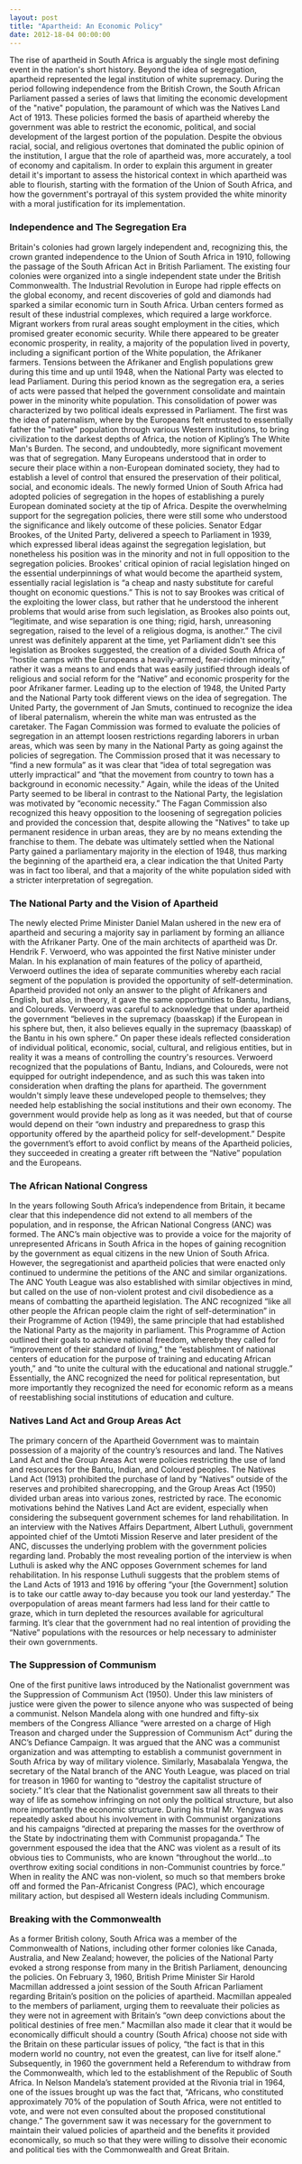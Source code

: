 ```yaml
---
layout: post
title: "Apartheid: An Economic Policy"
date: 2012-18-04 00:00:00
---
```

The rise of apartheid in South Africa is arguably the single most defining event in the nation's short history. Beyond the idea of segregation, apartheid represented the legal institution of white supremacy.  During the period following independence from the British Crown, the South African Parliament passed a series of laws that limiting the economic development of the "native" population, the paramount of which was the Natives Land Act of 1913.  These policies formed the basis of apartheid whereby the government was able to restrict the economic, political, and social development of the largest portion of the population.  Despite the obvious racial, social, and religious overtones that dominated the public opinion of the institution, I argue that the role of apartheid was, more accurately, a tool of economy and capitalism.  In order to explain this argument in greater detail it's important to assess the historical context in which apartheid was able to flourish, starting with the formation of the Union of South Africa, and how the government's portrayal of this system provided the white minority with a moral justification for its implementation.
### Independence and The Segregation Era
Britain's colonies had grown largely independent and, recognizing this, the crown granted independence to the Union of South Africa in 1910, following the passage of the South African Act in British Parliament. The existing four colonies were organized into a single independent state under the British Commonwealth. The Industrial Revolution in Europe had ripple effects on the global economy, and recent discoveries of gold and diamonds had sparked a similar economic turn in South Africa.  Urban centers formed as result of these industrial complexes, which required a large workforce.  Migrant workers from rural areas sought employment in the cities, which promised greater economic security.  While there appeared to be greater economic prosperity, in reality, a majority of the population lived in poverty, including a significant portion of the White population, the Afrikaner farmers.  Tensions between the Afrikaner and English populations grew during this time and up until 1948, when the National Party was elected to lead Parliament.  During this period known as the segregation era, a series of acts were passed that helped the government consolidate and maintain power in the minority white population.
This consolidation of power was characterized by two political ideals expressed in Parliament.  The first was the idea of paternalism, where by the Europeans felt entrusted to essentially father the "native" population through various Western institutions, to bring civilization to the darkest depths of Africa, the notion of Kipling’s The White Man's Burden.  The second, and undoubtedly, more significant movement was that of segregation.  Many Europeans understood that in order to secure their place within a non-European dominated society, they had to establish a level of control that ensured the preservation of their political, social, and economic ideals.  The newly formed Union of South Africa had adopted policies of segregation in the hopes of establishing a purely European dominated society at the tip of Africa.
Despite the overwhelming support for the segregation policies, there were still some who understood the significance and likely outcome of these policies.  Senator Edgar Brookes, of the United Party, delivered a speech to Parliament in 1939, which expressed liberal ideas against the segregation legislation, but nonetheless his position was in the minority and not in full opposition to the segregation policies.  Brookes' critical opinion of racial legislation hinged on the essential underpinnings of what would become the apartheid system, essentially racial legislation is “a cheap and nasty substitute for careful thought on economic questions.”  This is not to say Brookes was critical of the exploiting the lower class, but rather that he understood the inherent problems that would arise from such legislation, as Brookes also points out, “legitimate, and wise separation is one thing; rigid, harsh, unreasoning segregation, raised to the level of a religious dogma, is another.” The civil unrest was definitely apparent at the time, yet Parliament didn't see this legislation as Brookes suggested, the creation of a divided South Africa of “hostile camps with the Europeans a heavily-armed, fear-ridden minority,” rather it was a means to and ends that was easily justified through ideals of religious and social reform for the “Native” and economic prosperity for the poor Afrikaner farmer.
Leading up to the election of 1948, the United Party and the National Party took different views on the idea of segregation.  The United Party, the government of Jan Smuts, continued to recognize the idea of liberal paternalism, wherein the white man was entrusted as the caretaker. The Fagan Commission was formed to evaluate the policies of segregation in an attempt loosen restrictions regarding laborers in urban areas, which was seen by many in the National Party as going against the policies of segregation. The Commission prosed that it was necessary to “find a new formula” as it was clear that “idea of total segregation was utterly impractical” and “that the movement from country to town has a background in economic necessity.”  Again, while the ideas of the United Party seemed to be liberal in contrast to the National Party, the legislation was motivated by “economic necessity.”  The Fagan Commission also recognized this heavy opposition to the loosening of segregation policies and provided the concession that, despite allowing the "Natives" to take up permanent residence in urban areas, they are by no means extending the franchise to them.  The debate was ultimately settled when the National Party gained a parliamentary majority in the election of 1948, thus marking the beginning of the apartheid era, a clear indication the that United Party was in fact too liberal, and that a majority of the white population sided with a stricter interpretation of segregation.
### The National Party and the Vision of Apartheid
The newly elected Prime Minister Daniel Malan ushered in the new era of apartheid and securing a majority say in parliament by forming an alliance with the Afrikaner Party.  One of the main architects of apartheid was Dr. Hendrik F. Verwoerd, who was appointed the first Native minister under Malan.  In his explanation of main features of the policy of apartheid, Verwoerd outlines the idea of separate communities whereby each racial segment of the population is provided the opportunity of self-determination.  Apartheid provided not only an answer to the plight of Afrikaners and English, but also, in theory, it gave the same opportunities to Bantu, Indians, and Coloureds.  Verwoerd was careful to acknowledge that under apartheid the government “believes in the supremacy (baasskap) if the European in his sphere but, then, it also believes equally in the supremacy (baasskap) of the Bantu in his own sphere.”  On paper these ideals reflected consideration of individual political, economic, social, cultural, and religious entities, but in reality it was a means of controlling the country's resources.  Verwoerd recognized that the populations of Bantu, Indians, and Coloureds, were not equipped for outright independence, and as such this was taken into consideration when drafting the plans for apartheid.  The government wouldn't simply leave these undeveloped people to themselves; they needed help establishing the social institutions and their own economy.  The government would provide help as long as it was needed, but that of course would depend on their “own industry and preparedness to grasp this opportunity offered by the apartheid policy for self-development.”  Despite the government’s effort to avoid conflict by means of the Apartheid policies, they succeeded in creating a greater rift between the “Native” population and the Europeans.
### The African National Congress
In the years following South Africa’s independence from Britain, it became clear that this independence did not extend to all members of the population, and in response, the African National Congress (ANC) was formed.  The ANC’s main objective was to provide a voice for the majority of unrepresented Africans in South Africa in the hopes of gaining recognition by the government as equal citizens in the new Union of South Africa.  However, the segregationist and apartheid policies that were enacted only continued to undermine the petitions of the ANC and similar organizations.
The ANC Youth League was also established with similar objectives in mind, but called on the use of non-violent protest and civil disobedience as a means of combatting the apartheid legislation.  The ANC recognized “like all other people the African people claim the right of self-determination” in their Programme of Action (1949), the same principle that had established the National Party as the majority in parliament.  This Programme of Action outlined their goals to achieve national freedom, whereby they called for “improvement of their standard of living,” the “establishment of national centers of education for the purpose of training and educating African youth,” and “to unite the cultural with the educational and national struggle.”  Essentially, the ANC recognized the need for political representation, but more importantly they recognized the need for economic reform as a means of reestablishing social institutions of education and culture.
### Natives Land Act and Group Areas Act
The primary concern of the Apartheid Government was to maintain possession of a majority of the country’s resources and land.  The Natives Land Act and the Group Areas Act were policies restricting the use of land and resources for the Bantu, Indian, and Coloured peoples.  The Natives Land Act (1913) prohibited the purchase of land by “Natives” outside of the reserves and prohibited sharecropping, and the Group Areas Act (1950) divided urban areas into various zones, restricted by race.
The economic motivations behind the Natives Land Act are evident, especially when considering the subsequent government schemes for land rehabilitation. In an interview with the Natives Affairs Department, Albert Luthuli, government appointed chief of the Umtoti Mission Reserve and later president of the ANC, discusses the underlying problem with the government policies regarding land.  Probably the most revealing portion of the interview is when Luthuli is asked why the ANC opposes Government schemes for land rehabilitation.  In his response Luthuli suggests that the problem stems of the Land Acts of 1913 and 1916 by offering “your [the Government] solution is to take our cattle away to-day because you took our land yesterday.”  The overpopulation of areas meant farmers had less land for their cattle to graze, which in turn depleted the resources available for agricultural farming.  It’s clear that the government had no real intention of providing the “Native” populations with the resources or help necessary to administer their own governments.
### The Suppression of Communism
One of the first punitive laws introduced by the Nationalist government was the Suppression of Communism Act (1950).  Under this law ministers of justice were given the power to silence anyone who was suspected of being a communist.  Nelson Mandela along with one hundred and fifty-six members of the Congress Alliance “were arrested on a charge of High Treason and charged under the Suppression of Communism Act” during the ANC’s Defiance Campaign.  It was argued that the ANC was a communist organization and was attempting to establish a communist government in South Africa by way of military violence.
Similarly, Masabalala Yengwa, the secretary of the Natal branch of the ANC Youth League, was placed on trial for treason in 1960 for wanting to “destroy the capitalist structure of society.”  It’s clear that the Nationalist government saw all threats to their way of life as somehow infringing on not only the political structure, but also more importantly the economic structure.  During his trial Mr. Yengwa was repeatedly asked about his involvement in with Communist organizations and his campaigns “directed at preparing the masses for the overthrow of the State by indoctrinating them with Communist propaganda.”
The government espoused the idea that the ANC was violent as a result of its obvious ties to Communists, who are known “throughout the world…to overthrow exiting social conditions in non-Communist countries by force.”  When in reality the ANC was non-violent, so much so that members broke off and formed the Pan-Africanist Congress (PAC), which encourage military action, but despised all Western ideals including Communism.
### Breaking with the Commonwealth
As a former British colony, South Africa was a member of the Commonwealth of Nations, including other former colonies like Canada, Australia, and New Zealand; however, the policies of the National Party evoked a strong response from many in the British Parliament, denouncing the policies.  On February 3, 1960, British Prime Minister Sir Harold Macmillan addressed a joint session of the South African Parliament regarding Britain’s position on the policies of apartheid.  Macmillan appealed to the members of parliament, urging them to reevaluate their policies as they were not in agreement with Britain’s “own deep convictions about the political destinies of free men.”  Macmillan also made it clear that it would be economically difficult should a country (South Africa) choose not side with the Britain on these particular issues of policy, “the fact is that in this modern world no country, not even the greatest, can live for itself alone.”
Subsequently, in 1960 the government held a Referendum to withdraw from the Commonwealth, which led to the establishment of the Republic of South Africa.  In Nelson Mandela’s statement provided at the Rivonia trial in 1964, one of the issues brought up was the fact that, “Africans, who constituted approximately 70% of the population of South Africa, were not entitled to vote, and were not even consulted about the proposed constitutional change.”  The government saw it was necessary for the government to maintain their valued policies of apartheid and the benefits it provided economically, so much so that they were willing to dissolve their economic and political ties with the Commonwealth and Great Britain.
